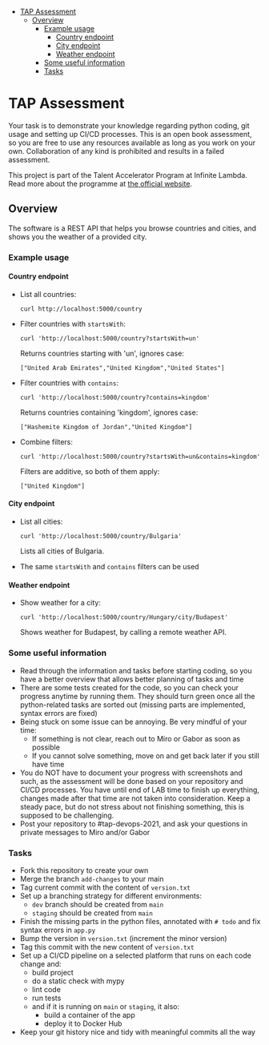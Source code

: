 - [TAP Assessment](#tap-assessment)
    * [Overview](#overview)
        + [Example usage](#example-usage)
            - [Country endpoint](#country-endpoint)
            - [City endpoint](#city-endpoint)
            - [Weather endpoint](#weather-endpoint)
        + [Some useful information](#some-useful-information)
        + [Tasks](#tasks)

# TAP Assessment

Your task is to demonstrate your knowledge regarding python coding, git usage and setting up CI/CD processes. This is an
open book assessment, so you are free to use any resources available as long as you work on your own. Collaboration of
any kind is prohibited and results in a failed assessment.

This project is part of the Talent Accelerator Program at Infinite Lambda. Read more about the programme at
[the official website](https://infinitelambda.com/talent-accelerator/).

## Overview

The software is a REST API that helps you browse countries and cities, and shows you the weather of a provided city.

### Example usage

#### Country endpoint

- List all countries:
  ```shell
  curl http://localhost:5000/country
  ```

- Filter countries with `startsWith`:
  ```shell
  curl 'http://localhost:5000/country?startsWith=un'
  ```
  Returns countries starting with 'un', ignores case:
  ```shell
  ["United Arab Emirates","United Kingdom","United States"]
  ```

- Filter countries with `contains`:
  ```shell
  curl 'http://localhost:5000/country?contains=kingdom'
  ```
  Returns countries containing 'kingdom', ignores case:
  ```shell
  ["Hashemite Kingdom of Jordan","United Kingdom"]
  ```

- Combine filters:
  ```shell
  curl 'http://localhost:5000/country?startsWith=un&contains=kingdom'
  ```
  Filters are additive, so both of them apply:
  ```shell
  ["United Kingdom"]
  ```

#### City endpoint

- List all cities:
  ```shell
  curl 'http://localhost:5000/country/Bulgaria'
  ```
  Lists all cities of Bulgaria.

- The same `startsWith` and `contains` filters can be used

#### Weather endpoint

- Show weather for a city:
  ```shell
  curl 'http://localhost:5000/country/Hungary/city/Budapest'
  ```
  Shows weather for Budapest, by calling a remote weather API.

### Some useful information

- Read through the information and tasks before starting coding, so you have a better overview that allows better
  planning of tasks and time
- There are some tests created for the code, so you can check your progress anytime by running them. They should turn
  green once all the python-related tasks are sorted out (missing parts are implemented, syntax errors are fixed)
- Being stuck on some issue can be annoying. Be very mindful of your time:
    - If something is not clear, reach out to Miro or Gabor as soon as possible
    - If you cannot solve something, move on and get back later if you still have time
- You do NOT have to document your progress with screenshots and such, as the assessment will be done based on your
  repository and CI/CD processes. You have until end of LAB time to finish up everything, changes made after that time
  are not taken into consideration. Keep a steady pace, but do not stress about not finishing something, this is
  supposed to be challenging.
- Post your repository to #tap-devops-2021, and ask your questions in private messages to Miro and/or Gabor

### Tasks

- Fork this repository to create your own
- Merge the branch `add-changes` to your main
- Tag current commit with the content of `version.txt`
- Set up a branching strategy for different environments:
    - `dev` branch should be created from `main`
    - `staging` should be created from `main`
- Finish the missing parts in the python files, annotated with `# todo` and fix syntax errors in `app.py`
- Bump the version in `version.txt` (increment the minor version)
- Tag this commit with the new content of `version.txt`
- Set up a CI/CD pipeline on a selected platform that runs on each code change and:
    - build project
    - do a static check with mypy
    - lint code
    - run tests
    - and if it is running on `main` or `staging`, it also:
        - build a container of the app
        - deploy it to Docker Hub
- Keep your git history nice and tidy with meaningful commits all the way

